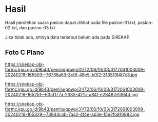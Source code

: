 # Hasil

Hasil perolehan suara paslon dapat dilihat pada file paslon-01.txt, paslon-02.txt, dan paslon-03.txt.

Jika tidak ada, artinya data tersebut belum ada pada SIREKAP.

## Foto C Plano

https://sirekap-obj-formc.kpu.go.id/9b43/pemilu/ppwp/31/72/06/10/03/3172061003009-20240216-165503--76738a53-3c0f-48e5-b0f2-313519f4f7c3.jpg

https://sirekap-obj-formc.kpu.go.id/9b43/pemilu/ppwp/31/72/06/10/03/3172061003009-20240216-165251--63af177a-2383-421c-a84f-e28487e1364d.jpg

https://sirekap-obj-formc.kpu.go.id/9b43/pemilu/ppwp/31/72/06/10/03/3172061003009-20240216-165329--73844cab-7aa2-4f4e-ad3e-15e2fb810982.jpg
